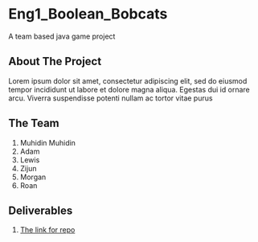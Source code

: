 # Eng1_Boolean_Bobcats
A team based java game project

## About The Project
Lorem ipsum dolor sit amet, consectetur adipiscing elit, sed do eiusmod tempor incididunt ut labore et dolore magna aliqua. Egestas dui id ornare arcu. Viverra suspendisse potenti nullam ac tortor vitae purus

## The Team
1. Muhidin Muhidin
2. Adam
3. Lewis
4. Zijun
5. Morgan
6. Roan

## Deliverables
1. [The link for repo](https://github.com/muhidinmo/Eng1_Boolean_Bobcats)

